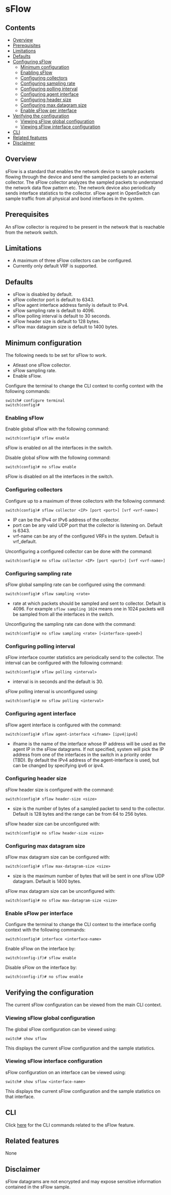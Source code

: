 # sFlow

## Contents

- [Overview](#overview)
- [Prerequisites](#prerequisites)
- [Limitations](#limitations)
- [Defaults](#defaults)
- [Configuring sFlow](#configuring-sFlow)
	- [Minimum configuration](#minimum-configuration)
	- [Enabling sFlow](#enabling-sflow)
	- [Configuring collectors](#configuring-collectors)
	- [Configuring sampling rate](#configuring-sampling-rate)
	- [Configuring polling interval](#configuring-polling-interval)
	- [Configuring agent interface](#configuring-agent-interface)
	- [Configuring header size](#configuring-header-size)
	- [Configuring max datagram size](#configuring-max-datagram-size)
	- [Enable sFlow per interface](#enabling-sflow-per-interface)
- [Verifying the configuration](#verifying-the-configuration)
	- [Viewing sFlow global configuration](#viewing-sflow-global-configuration)
	- [Viewing sFlow interface configuration](#viewing-sflow-interface-configuration)
- [CLI](#cli)
- [Related features](#related-features)
- [Disclaimer](#disclaimer)

## Overview
sFlow is a standard that enables the network device to sample packets flowing through
the device and send the sampled packets to an external collector. The sFlow collector
analyzes the sampled packets to understand the network data flow pattern etc. The network
device also periodically sends interface statistics to the collector. sFlow agent in
OpenSwitch can sample traffic from all physical and bond interfaces in the system.

## Prerequisites
An sFlow collector is required to be present in the network that is reachable from
the network switch.

## Limitations
- A maximum of three sFlow collectors can be configured.
- Currently only default VRF is supported.

## Defaults
- sFlow is disabled by default.
- sFlow collector port is default to 6343.
- sFlow agent interface address family is default to IPv4.
- sFlow sampling rate is default to 4096.
- sFlow polling interval is default to 30 seconds.
- sFlow header size is default to 128 bytes.
- sFlow max datagram size is default to 1400 bytes.

## Minimum configuration
The following needs to be set for sFlow to work.

- Atleast one sFlow collector.
- sFlow sampling rate.
- Enable sFlow.

Configure the terminal to change the CLI context to config context with the following commands:
```
switch# configure terminal
switch(config)#
```

### Enabling sFlow
Enable global sFlow with the following command:
```
switch(config)# sflow enable
```
sFlow is enabled on all the interfaces in the switch.

Disable global sFlow with the following command:
```
switch(config)# no sflow enable
```
sFlow is disabled on all the interfaces in the switch.

### Configuring collectors
Configure up to a maximum of three collectors with the following command:
```
switch(config)# sflow collector <IP> [port <port>] [vrf <vrf-name>]
```
- IP can be the IPv4 or IPv6 address of the collector.
- port can be any valid UDP port that the collector is listening on. Default is 6343.
- vrf-name can be any of the configured VRFs in the system. Default is vrf_default.

Unconfiguring a configured collector can be done with the command:
```
switch(config)# no sflow collector <IP> [port <port>] [vrf <vrf-name>]
```

### Configuring sampling rate
sFlow global sampling rate can be configured using the command:
```
switch(config)# sflow sampling <rate>
```
- rate at which packets should be sampled and sent to collector. Default is 4096.
  For example `sflow sampling 1024` means one in 1024 packets will be
  sampled from all the interfaces in the switch.

Unconfiguring the sampling rate can done with the command:
```
switch(config)# no sflow sampling <rate> [<interface-speed>]
```

### Configuring polling interval
sFlow interface counter statistics are periodically send to the collector. The interval
can be configured with the following command:
```
switch(config)# sflow polling <interval>
```
- interval is in seconds and the default is 30.

sFlow polling interval is unconfigured using:
```
switch(config)# no sflow polling <interval>
```

### Configuring agent interface
sFlow agent interface is configured with the command:
```
switch(config)# sflow agent-interface <ifname> [ipv4|ipv6]
```
- ifname is the name of the interface whose IP address will be used as the agent
  IP in the sFlow datagrams. If not specified, system will pick the IP address from one
  of the interfaces in the switch in a priority order (TBD). By default the IPv4 address
  of the agent-interface is used, but can be changed by specifying ipv6 or ipv4.

### Configuring header size
sFlow header size is configured with the command:
```
switch(config)# sflow header-size <size>
```
- size is the number of bytes of a sampled packet to send to the collector.
  Default is 128 bytes and the range can be from 64 to 256 bytes.

sFlow header size can be unconfigured with:
```
switch(config)# no sflow header-size <size>
```

### Configuring max datagram size
sFlow max datagram size can be configured with:
```
switch(config)# sflow max-datagram-size <size>
```
- size is the maximum number of bytes that will be sent in one sFlow UDP datagram.
  Default is 1400 bytes.

sFlow max datagram size can be unconfigured with:
```
switch(config)# no sflow max-datagram-size <size>
```

### Enable sFlow per interface
Configure the terminal to change the CLI context to the interface config context
with the following commands:
```
switch(config)# interface <interface-name>
```
Enable sFlow on the interface by:
```
switch(config-if)# sflow enable
```

Disable sFlow on the interface by:
```
switch(config-if)# no sflow enable
```

## Verifying the configuration
The current sFlow configuration can be viewed from the main CLI context.
### Viewing sFlow global configuration
The global sFlow configuration can be viewed using:
```
switch# show sflow
```
This displays the current sFlow configuration and the sample statistics.

### Viewing sFlow interface configuration
sFlow configuration on an interface can be viewed using:
```
switch# show sflow <interface-name>
```
This displays the current sFlow configuration and the sample statistics on that interface.


## CLI

Click [here](/documents/user/sflow_cli) for the CLI commands related to the sFlow feature.

## Related features
None

## Disclaimer
sFlow datagrams are not encrypted and may expose sensitive information contained in the sFlow sample.
